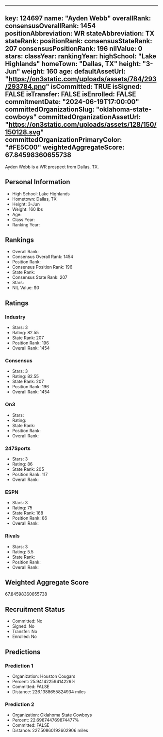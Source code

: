 ---
  key: 124697
  name: "Ayden Webb"
  overallRank: 
  consensusOverallRank: 1454
  positionAbbreviation: WR
  stateAbbreviation: TX
  stateRank: 
  positionRank: 
  consensusStateRank: 207
  consensusPositionRank: 196
  nilValue: 0
  stars: 
  classYear: 
  rankingYear: 
  highSchool: "Lake Highlands"
  homeTown: "Dallas, TX"
  height: "3-Jun"
  weight: 160
  age: 
  defaultAssetUrl: "https://on3static.com/uploads/assets/784/293/293784.png"
  isCommitted: TRUE
  isSigned: FALSE
  isTransfer: FALSE
  isEnrolled: FALSE
  commitmentDate: "2024-06-19T17:00:00"
  committedOrganizationSlug: "oklahoma-state-cowboys"
  committedOrganizationAssetUrl: "https://on3static.com/uploads/assets/128/150/150128.svg"
  committedOrganizationPrimaryColor: "#FE5C00"
  weightedAggregateScore: 67.84598360655738
  ---
  
  Ayden Webb is a WR prospect from Dallas, TX.
  
  ## Personal Information
  - High School: Lake Highlands
  - Hometown: Dallas, TX
  - Height: 3-Jun
  - Weight: 160 lbs
  - Age: 
  - Class Year: 
  - Ranking Year: 
  
  ## Rankings
  - Overall Rank: 
  - Consensus Overall Rank: 1454
  - Position Rank: 
  - Consensus Position Rank: 196
  - State Rank: 
  - Consensus State Rank: 207
  - Stars: 
  - NIL Value: $0
  
  ## Ratings
  
  ### Industry
  - Stars: 3
  - Rating: 82.55
  - State Rank: 207
  - Position Rank: 196
  - Overall Rank: 1454
  
  ### Consensus
  - Stars: 3
  - Rating: 82.55
  - State Rank: 207
  - Position Rank: 196
  - Overall Rank: 1454
  
  ### On3
  - Stars: 
  - Rating: 
  - State Rank: 
  - Position Rank: 
  - Overall Rank: 
  
  ### 247Sports
  - Stars: 3
  - Rating: 86
  - State Rank: 205
  - Position Rank: 117
  - Overall Rank: 
  
  ### ESPN
  - Stars: 3
  - Rating: 75
  - State Rank: 168
  - Position Rank: 86
  - Overall Rank: 
  
  ### Rivals
  - Stars: 3
  - Rating: 5.5
  - State Rank: 
  - Position Rank: 
  - Overall Rank: 
  
  ## Weighted Aggregate Score
  67.84598360655738
  
  ## Recruitment Status
  - Committed: No
  - Signed: No
  - Transfer: No
  - Enrolled: No
  
  
  
  ## Predictions
  
  ### Prediction 1
  - Organization: Houston Cougars
  - Percent: 25.94142259414226%
  - Committed: FALSE
  - Distance: 226.1388655824934 miles
  
  ### Prediction 2
  - Organization: Oklahoma State Cowboys
  - Percent: 22.698744769874477%
  - Committed: FALSE
  - Distance: 227.50860192602906 miles
  